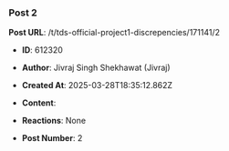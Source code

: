 ### Post 2
**Post URL**: /t/tds-official-project1-discrepencies/171141/2
- **ID**: 612320
- **Author**: Jivraj Singh Shekhawat (Jivraj)
- **Created At**: 2025-03-28T18:35:12.862Z
- **Content**:  
  
- **Reactions**: None
- **Post Number**: 2

